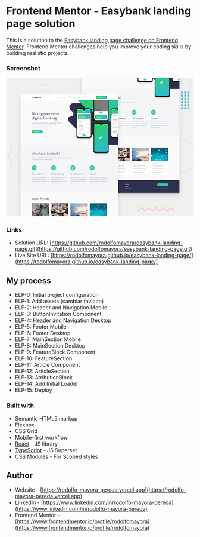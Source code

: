# Frontend Mentor - Easybank landing page solution

This is a solution to the [Easybank landing page challenge on Frontend Mentor](https://www.frontendmentor.io/challenges/easybank-landing-page-WaUhkoDN). Frontend Mentor challenges help you improve your coding skills by building realistic projects.


### Screenshot

![](./public/screenshot.jpg)


### Links

- Solution URL: [https://github.com/rodolfomayora/easybank-landing-page.git](https://github.com/rodolfomayora/easybank-landing-page.git)
- Live Site URL: [https://rodolfomayora.github.io/easybank-landing-page/](https://rodolfomayora.github.io/easybank-landing-page/)


## My process

- ELP-0: Initial project configuration
- ELP-1: Add assets (cambiar favicon)
- ELP-2: Header and Navigation Mobile
- ELP-3: ButtonInvitation Component
- ELP-4: Header and Navigation Desktop
- ELP-5: Footer Mobile
- ELP-6: Footer Desktop
- ELP-7: MainSection Mobile
- ELP-8: MainSection Desktop
- ELP-9: FeatureBlock Component
- ELP-10: FeatureSection
- ELP-11: Article Component
- ELP-12: ArticleSection
- ELP-13: AtributionBlock
- ELP-14: Add Initial Loader
- ELP-15: Deploy


### Built with

- Semantic HTML5 markup
- Flexbox
- CSS Grid
- Mobile-first workflow
- [React](https://reactjs.org/) - JS library
- [TypeScript](https://www.typescriptlang.org/) - JS Superset
- [CSS Modules](https://github.com/css-modules/css-modules) - For Scoped styles


## Author

- Website - [https://rodolfo-mayora-pereda.vercel.app](https://rodolfo-mayora-pereda.vercel.app)
- LinkedIn - [https://www.linkedin.com/in/rodolfo-mayora-pereda](https://www.linkedin.com/in/rodolfo-mayora-pereda)
- Frontend Mentor - [https://www.frontendmentor.io/profile/rodolfomayora](https://www.frontendmentor.io/profile/rodolfomayora)